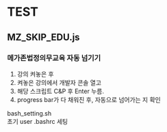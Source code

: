 # TEST

## MZ_SKIP_EDU.js  
### 메가존법정의무교육 자동 넘기기
1. 강의 켜놓은 후
2. 켜놓은 강의에서 개발자 콘솔 열고
3. 해당 스크립트 C&P 후 Enter 누름.
4. progress bar가 다 채워진 후, 자동으로 넘어가는 지 확인

bash_setting.sh  
초기 user .bashrc 세팅

